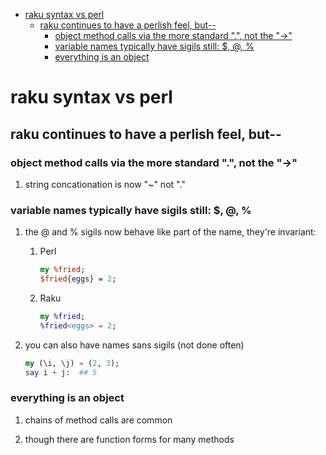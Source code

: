 - [raku syntax vs perl](#org3b81486)
  - [raku continues to have a perlish feel, but--](#org851c975)
    - [object method calls via the more standard ".", not the "->"](#orgf8c1192)
    - [variable names typically have sigils still: $, @, %](#org0e044de)
    - [everything is an object](#org2efca1b)


<a id="org3b81486"></a>

# raku syntax vs perl


<a id="org851c975"></a>

## raku continues to have a perlish feel, but--


<a id="orgf8c1192"></a>

### object method calls via the more standard ".", not the "->"

1.  string concationation is now "~" not "."


<a id="org0e044de"></a>

### variable names typically have sigils still: $, @, %

1.  the @ and % sigils now behave like part of the name, they're invariant:

    1.  Perl
    
        ```perl
        my %fried;
        $fried{eggs} = 2;
        ```
    
    2.  Raku
    
        ```raku
        my %fried;
        %fried<eggs> = 2;
        ```

2.  you can also have names sans sigils (not done often)

    ```raku
    my (\i, \j) = (2, 3);
    say i + j:  ## 5
    ```


<a id="org2efca1b"></a>

### everything is an object

1.  chains of method calls are common

2.  though there are function forms for many methods
